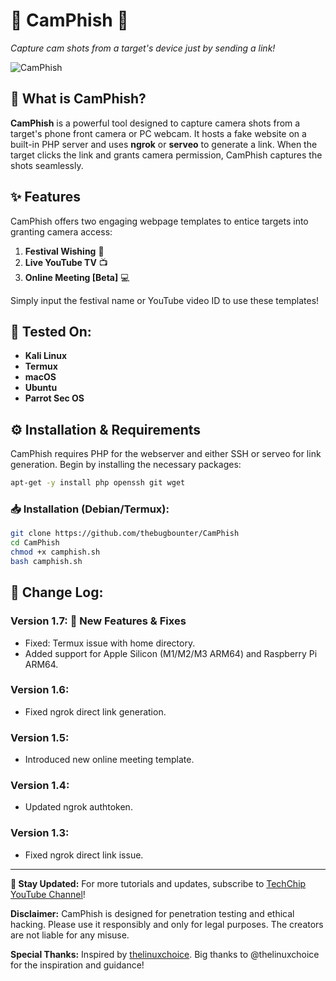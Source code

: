 # 🌟 CamPhish 🌟
*Capture cam shots from a target's device just by sending a link!*

![CamPhish](https://techchip.net/wp-content/uploads/2020/04/camphish.jpg)

## 🎥 What is CamPhish?
**CamPhish** is a powerful tool designed to capture camera shots from a target's phone front camera or PC webcam. It hosts a fake website on a built-in PHP server and uses **ngrok** or **serveo** to generate a link. When the target clicks the link and grants camera permission, CamPhish captures the shots seamlessly.

## ✨ Features
CamPhish offers two engaging webpage templates to entice targets into granting camera access:
1. **Festival Wishing** 🎉
2. **Live YouTube TV** 📺
3. **Online Meeting [Beta]** 💻

Simply input the festival name or YouTube video ID to use these templates!

## 🚀 Tested On:
- **Kali Linux**
- **Termux**
- **macOS**
- **Ubuntu**
- **Parrot Sec OS**

## ⚙️ Installation & Requirements
CamPhish requires PHP for the webserver and either SSH or serveo for link generation. Begin by installing the necessary packages:

```bash
apt-get -y install php openssh git wget
```

### 📥 Installation (Debian/Termux):
```bash
git clone https://github.com/thebugbounter/CamPhish
cd CamPhish
chmod +x camphish.sh
bash camphish.sh
```

## 📝 Change Log:
### **Version 1.7:** 🎉 New Features & Fixes
- Fixed: Termux issue with home directory.
- Added support for Apple Silicon (M1/M2/M3 ARM64) and Raspberry Pi ARM64.

### **Version 1.6:**
- Fixed ngrok direct link generation.

### **Version 1.5:**
- Introduced new online meeting template.

### **Version 1.4:**
- Updated ngrok authtoken.

### **Version 1.3:**
- Fixed ngrok direct link issue.

---

**🔔 Stay Updated:** For more tutorials and updates, subscribe to [TechChip YouTube Channel](http://youtube.com/techchipnet)!

**Disclaimer:** CamPhish is designed for penetration testing and ethical hacking. Please use it responsibly and only for legal purposes. The creators are not liable for any misuse.

**Special Thanks:** Inspired by [thelinuxchoice](https://github.com/thelinuxchoice/). Big thanks to @thelinuxchoice for the inspiration and guidance!

